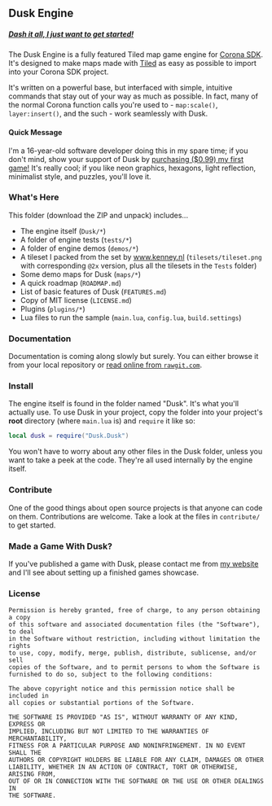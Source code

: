 ## Dusk Engine ##

##### [Dash it all, I just want to get started!][quickstart] #####

The Dusk Engine is a fully featured Tiled map game engine for [Corona SDK][corona]. It's designed to make maps made with [Tiled][tiled] as easy as possible to import into your Corona SDK project.

It's written on a powerful base, but interfaced with simple, intuitive commands that stay out of your way as much as possible. In fact, many of the normal Corona function calls you're used to - `map:scale()`, `layer:insert()`, and the such - work seamlessly with Dusk.


#### Quick Message ####
I'm a 16-year-old software developer doing this in my spare time; if you don't mind, show your support of Dusk by [purchasing ($0.99) my first game!][game] It's really cool; if you like neon graphics, hexagons, light reflection, minimalist style, and puzzles, you'll love it.


### What's Here ###

This folder (download the ZIP and unpack) includes...
- The engine itself (`Dusk/*`)
- A folder of engine tests (`tests/*`)
- A folder of engine demos (`demos/*`)
- A tileset I packed from the set by www.kenney.nl (`tilesets/tileset.png` with corresponding `@2x` version, plus all the tilesets in the `Tests` folder)
- Some demo maps for Dusk (`maps/*`)
- A quick roadmap (`ROADMAP.md`)
- List of basic features of Dusk (`FEATURES.md`)
- Copy of MIT license (`LICENSE.md`)
- Plugins (`plugins/*`)
- Lua files to run the sample (`main.lua`, `config.lua`, `build.settings`)


### Documentation

Documentation is coming along slowly but surely. You can either browse it from your local repository or [read online from `rawgit.com`][rawgitdocs].


### Install ###

The engine itself is found in the folder named "Dusk". It's what you'll actually use. To use Dusk in your project, copy the folder into your project's **root** directory (where `main.lua` is) and `require` it like so:
```Lua
local dusk = require("Dusk.Dusk")
```

You won't have to worry about any other files in the Dusk folder, unless you want to take a peek at the code. They're all used internally by the engine itself.


### Contribute ###

One of the good things about open source projects is that anyone can code on them. Contributions are welcome. Take a look at the files in `contribute/` to get started.


### Made a Game With Dusk? ###

If you've published a game with Dusk, please contact me from [my website][contact] and I'll see about setting up a finished games showcase.


### License ###

```
Permission is hereby granted, free of charge, to any person obtaining a copy
of this software and associated documentation files (the "Software"), to deal
in the Software without restriction, including without limitation the rights
to use, copy, modify, merge, publish, distribute, sublicense, and/or sell
copies of the Software, and to permit persons to whom the Software is
furnished to do so, subject to the following conditions:

The above copyright notice and this permission notice shall be included in
all copies or substantial portions of the Software.

THE SOFTWARE IS PROVIDED "AS IS", WITHOUT WARRANTY OF ANY KIND, EXPRESS OR
IMPLIED, INCLUDING BUT NOT LIMITED TO THE WARRANTIES OF MERCHANTABILITY,
FITNESS FOR A PARTICULAR PURPOSE AND NONINFRINGEMENT. IN NO EVENT SHALL THE
AUTHORS OR COPYRIGHT HOLDERS BE LIABLE FOR ANY CLAIM, DAMAGES OR OTHER
LIABILITY, WHETHER IN AN ACTION OF CONTRACT, TORT OR OTHERWISE, ARISING FROM,
OUT OF OR IN CONNECTION WITH THE SOFTWARE OR THE USE OR OTHER DEALINGS IN
THE SOFTWARE.
```

[quickstart]: http://github.com/GymbylCoding/Dusk-Engine/wiki/Quickstart
[corona]: http://www.coronalabs.com
[tiled]: http://www.mapeditor.org
[game]: http://bit.ly/1mpG2wD
[contact]: http://www.gymbyl.com/contact
[rawgitdocs]: http://cdn.rawgit.com/GymbylCoding/Dusk-Engine/v0.2/docs/index.html